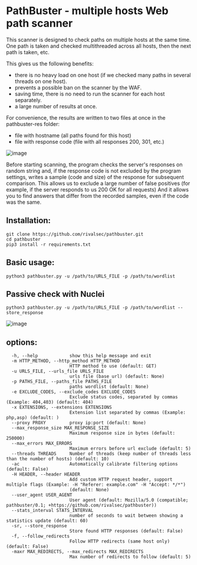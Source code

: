 # PathBuster - multiple hosts Web path scanner

This scanner is designed to check paths on multiple hosts at the same time.
One path is taken and checked multithreaded across all hosts, then the next path is taken, etc.

This gives us the following benefits:
- there is no heavy load on one host (if we checked many paths in several threads on one host).
- prevents a possible ban on the scanner by the WAF.
- saving time, there is no need to run the scanner for each host separately.
- a large number of results at once.

For convenience, the results are written to two files at once in the pathbuster-res folder:
- file with hostname (all paths found for this host)
- file with response code (file with all responses 200, 301, etc.)

![image](https://user-images.githubusercontent.com/50343281/114876542-de8ab200-9e17-11eb-9c1c-78702fd2d4f1.png)


Before starting scanning, the program checks the server's responses on random string and, if the response code is not excluded by the program settings, writes a sample (code and size) of the response for subsequent comparison.
This allows us to exclude a large number of false positives (for example, if the server responds to us 200 OK for all requests)
And it allows you to find answers that differ from the recorded samples, even if the code was the same.

## Installation: 
```
git clone https://github.com/rivalsec/pathbuster.git
cd pathbuster
pip3 install -r requirements.txt
```

## Basic usage:
```
python3 pathbuster.py -u /path/to/URLS_FILE -p /path/to/wordlist 
```

## Passive check with Nuclei
```
python3 pathbuster.py -u /path/to/URLS_FILE -p /path/to/wordlist --store_response
```
![image](https://user-images.githubusercontent.com/50343281/149454129-c3c262f3-d3e1-4125-bb87-c334839ac338.png)


## options:
```
  -h, --help            show this help message and exit
  -m HTTP_METHOD, --http_method HTTP_METHOD
                        HTTP method to use (default: GET)
  -u URLS_FILE, --urls_file URLS_FILE
                        urls file (base url) (default: None)
  -p PATHS_FILE, --paths_file PATHS_FILE
                        paths wordlist (default: None)
  -e EXCLUDE_CODES, --exclude_codes EXCLUDE_CODES
                        Exclude status codes, separated by commas (Example: 404,403) (default: 404)
  -x EXTENSIONS, --extensions EXTENSIONS
                        Extension list separated by commas (Example: php,asp) (default: )
  --proxy PROXY         proxy ip:port (default: None)
  --max_response_size MAX_RESPONSE_SIZE
                        Maximum response size in bytes (default: 250000)
  --max_errors MAX_ERRORS
                        Maximum errors before url exclude (default: 5)
  --threads THREADS     Number of threads (keep number of threads less than the number of hosts) (default: 10)
  -ac                   Automatically calibrate filtering options (default: False)
  -H HEADER, --header HEADER
                        Add custom HTTP request header, support multiple flags (Example: -H "Referer: example.com" -H "Accept: */*")
                        (default: None)
  --user_agent USER_AGENT
                        User agent (default: Mozilla/5.0 (compatible; pathbuster/0.1; +https://github.com/rivalsec/pathbuster))
  --stats_interval STATS_INTERVAL
                        number of seconds to wait between showing a statistics update (default: 60)
  -sr, --store_response
                        Store found HTTP responses (default: False)
  -f, --follow_redirects
                        Follow HTTP redirects (same host only) (default: False)
  -maxr MAX_REDIRECTS, --max_redirects MAX_REDIRECTS
                        Max number of redirects to follow (default: 5)
```
